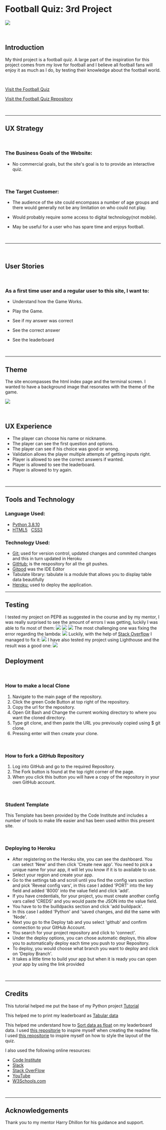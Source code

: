 
# Football Quiz: 3rd Project

![](views/m.PNG)

<br/>  

 
## Introduction <a name="introduction"></a>  


My third project is a football quiz. A large part of the inspiration for this project comes from my love for football and I believe all football fans will enjoy it as much as I do, by testing their knowledge about the football world.

<br/>

[Visit the Football Quiz](https://football-quiz-game.herokuapp.com/)  

[Visit the Football Quiz Repository](https://github.com/mikyrenato/3rd_Project_Quiz_Game)

<br/>    

----

## UX Strategy

<br/> 

### The Business Goals of the Website: <a name="businessgoals"></a>
- No commercial goals, but the site's goal is to to provide an interactive quiz.
  
  <br/> 

### The Target Customer: <a name="targetcustomer"></a>

- The audience of the site could encompass a number of age groups and there would generally not be any   limitation on who could not play.   
       
- Would probably require some access to digital technology(not mobile).      
- May be useful for a user who has spare time and enjoys football.    

 <br/>  
 
----

<br>

## User Stories

<br>

### As a first time user and a regular user to this site, I want to:
- Understand how the Game Works.
- Play the Game.
- See if my answer was correct
- See the correct answer
- See the leaderboard

  <br/>  

----

## Theme

The site encompasses the html index page and the terminal screen. I wanted to have a background image that resonates with the theme of the game.

 ![](views/f.jpg)

<br>

## UX Experience

- The player can choose his name or nickname.
- The player can see the first question and options.
- The player can see if his choice was good or wrong.
- Validation allows the player multiple attempts of getting inputs right.
- Player is allowed to see the correct answers if wanted.
- Player is allowed to see the leaderboard. 
- Player is allowed to try again.
   
<br>

----
 ## Tools and Technology

### Language Used:

-   [Python 3.8.10](https://www.python.org/)
-   [HTML5](https://en.wikipedia.org/wiki/HTML5)	&nbsp; [CSS3](https://en.wikipedia.org/wiki/CSS)

### Technology Used:

-   [Git:](https://git-scm.com/) used for version control, updated changes and commited changes and this in turn updated in Heroku 
-   [GitHub:](https://github.com/) is the respository for all the git pushes.
-   [Gitpod](https://gitpod.io/) was the IDE Editor
-   Tabulate library: tabulate is a module that allows you to display table data beautifully
-   [Heroku:](https://heroku.com) used to deploy the application.
  
----
## Testing
I tested my project on PEP8 as suggested in the course and by my mentor, I was really surprised to see the amount of errors I was getting, luckily I was able to fix most of them:
![](views/pep8.PNG)
![](views/pep82.PNG)
![](views/pep83.PNG)
The most challenging one was fixing the error regarding the lambda:
![](views/pep8r.PNG)
Luckily, with the help of [Stack Overflow](https://codeinstitute.net/ie/) I managed to fix it:
![](views/pep8f.PNG)
I have also tested my project using Lighthouse and the result was a good one:
![](views/l.PNG)

 ## Deployment

 <br>

 ### How to make a local Clone
1. Navigate to the main page of the repository.
2. Click the green Code Button at top right of the repository.
3. Copy the url for the repository.
4. Open Git Bash and Change the current working directory to where you want the cloned directory.
5. Type git clone, and then paste the URL you previously copied using $ git clone. 
6. Pressing enter will then create your clone.  

<br/>  


### How to fork a GitHub Repository
1. Log into GitHub and go to the required Repository.
2. The Fork button is found at the top right corner of the page.
3. When you click this button you will have a copy of the repository in your own GitHub account.  

<br/>  


 ### Student Template
 This Template has been provided by the Code Institute and includes a number of tools to make life easier and has been used within this present site.    

<br/>

### Deploying to Heroku
- After registering on the Heroku site, you can see the dashboard. You can select 'New' and then click 'Create new app'. You need to pick a unique name for your app, it will let you know if it is  to available to use.
- Select your region and create your app.
- Go to the settings tab and scroll until you find the config vars section and pick 'Reveal config vars',
in this case I added 'PORT' into the key field and added '8000' into the value field and click 'add'.
- If you have credentials, for your project, you must create another config vars called 'CREDS' and 
you would paste the JSON into the value field.
- You have to to the builldpacks section and click 'add buildpack'.
- In this case I added 'Python' and 'saved changes, and did the same with 'Node'.
- Next you go to the Deploy tab and you select 'github' and confirm connection to your GitHub Account.
- You search for your project repository and click to 'connect'.
- Under the deploy options, you can chose automatic deploys, this allow you to automatically deploy each
time you push to your Repository.
- To deploy, you would choose what branch you want to deploy and click on 'Deploy Branch'.
- It takes a little time to build your app but when it is ready you can open your app by using the link
provided
  
<br> 

----
 ## Credits
 This tutorial helped me put the base of my Python project [Tutorial](https://www.youtube.com/watch?v=yriw5Zh406s&list=PLFIUQuoVboS-nnEsyVYuwS0S1-tQJRwc8&index=6&t=429s)

 This helped me to print my leaderboard as [Tabular data](https://stackoverflow.com/questions/9535954/printing-lists-as-tabular-data)

 This helped me understand how to [Sort data as float](https://stackoverflow.com/questions/5967500/how-to-correctly-sort-a-string-with-a-number-inside) on my leaderboard data.
 I used [this repositorie](https://github.com/MHickey2/Where-Evil-Dwells) to inspire myself when creating the readme file.
 I used [this repositorie](https://github.com/AlexaH88/harry-potter-adventure-game/blob/main/views/index.html) to inspire myself on how to style the layout of the quiz.

 I also used the following online resources:

- [Code Institute](https://codeinstitute.net/ie/)
- [Slack](https://slack.com/intl/en-ie/) 
- [Stack OverFlow](https://stackoverflow.com)
- [YouTube](https://www.youtube.com/)
- [W3Schools.com](https://www.w3schools.com/)

<br>

----
 ## Acknowledgements

 Thank you to my mentor Harry Dhillon for his guidance and support.

 
